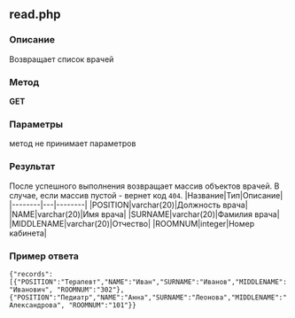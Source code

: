 ## read.php
### Описание
Возвращает список врачей

### Метод
**GET**

### Параметры
метод не принимает параметров

### Результат 
После успешного выполнения возвращает массив объектов врачей. В случае, если массив пустой - вернет код `404`.
|Название|Тип|Описание|
|--------|---|--------|
|POSITION|varchar(20)|Должность врача|
|NAME|varchar(20)|Имя врача|
|SURNAME|varchar(20)|Фамилия врача|
|MIDDLENAME|varchar(20)|Отчество|
|ROOMNUM|integer|Номер кабинета|


### Пример ответа
`{"records":[{"POSITION":"Терапевт","NAME":"Иван","SURNAME":"Иванов","MIDDLENAME":"Иванович", "ROOMNUM":"302"},{"POSITION":"Педиатр","NAME":"Анна","SURNAME":"Леонова","MIDDLENAME":"Александрова", "ROOMNUM":"101"}}`

